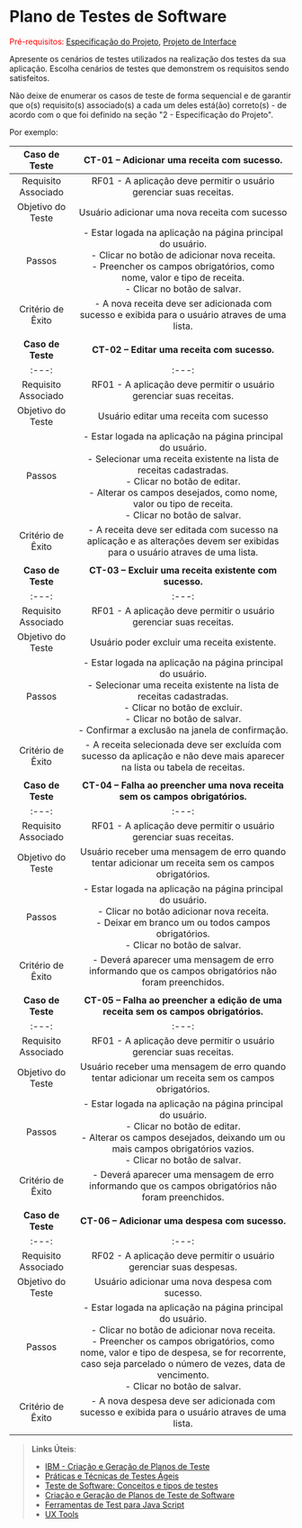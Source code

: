 # Plano de Testes de Software

<span style="color:red">Pré-requisitos: <a href="2-Especificação do Projeto.md"> Especificação do Projeto</a></span>, <a href="3-Projeto de Interface.md"> Projeto de Interface</a>

Apresente os cenários de testes utilizados na realização dos testes da sua aplicação. Escolha cenários de testes que demonstrem os requisitos sendo satisfeitos.

Não deixe de enumerar os casos de teste de forma sequencial e de garantir que o(s) requisito(s) associado(s) a cada um deles está(ão) correto(s) - de acordo com o que foi definido na seção "2 - Especificação do Projeto". 

Por exemplo:
 
| **Caso de Teste** 	| **CT-01 – Adicionar uma receita com sucesso.** 	|
|:---:	|:---:	|
|	Requisito Associado 	| RF01 - A aplicação deve permitir o usuário gerenciar suas receitas. |
| Objetivo do Teste 	| Usuário adicionar uma nova receita com sucesso |
| Passos 	| - Estar logada na aplicação na página principal do usuário. <br> - Clicar no botão de adicionar nova receita.<br> - Preencher os campos obrigatórios, como nome, valor e tipo de receita.  <br> - Clicar no botão de salvar.  |
|Critério de Êxito | - A nova receita deve ser adicionada com sucesso e exibida para o usuário atraves de uma lista. |
|  	|  	|
| **Caso de Teste** 	| **CT-02 – Editar uma receita com sucesso.** 	|
|:---:	|:---:	|
|	Requisito Associado 	| RF01 - A aplicação deve permitir o usuário gerenciar suas receitas. |
| Objetivo do Teste 	| Usuário editar uma receita com sucesso |
| Passos 	| - Estar logada na aplicação na página principal do usuário. <br> - Selecionar uma receita existente na lista de receitas cadastradas.<br> - Clicar no botão de editar.  <br> - Alterar os campos desejados, como nome, valor ou tipo de receita. <br> - Clicar no botão de salvar. |
|Critério de Êxito | - A receita deve ser editada com sucesso na aplicação e as alterações devem ser exibidas para o usuário atraves de uma lista. |
|  	|  	|
| **Caso de Teste** 	| **CT-03 – Excluir uma receita existente com sucesso.** 	|
|:---:	|:---:	|
|	Requisito Associado 	| RF01 - A aplicação deve permitir o usuário gerenciar suas receitas. |
| Objetivo do Teste 	| Usuário poder excluir uma receita existente. |
| Passos 	| - Estar logada na aplicação na página principal do usuário. <br> - Selecionar uma receita existente na lista de receitas cadastradas.<br> - Clicar no botão de excluir.  <br> - Clicar no botão de salvar. <br> - Confirmar a exclusão na janela de confirmação.|
|Critério de Êxito | - A receita selecionada deve ser excluída com sucesso da aplicação e não deve mais aparecer na lista ou tabela de receitas. |
|  	|  	|
| **Caso de Teste** 	| **CT-04 – Falha ao preencher uma nova receita sem os campos obrigatórios.** 	|
|:---:	|:---:	|
|	Requisito Associado 	| RF01 - A aplicação deve permitir o usuário gerenciar suas receitas. |
| Objetivo do Teste 	| Usuário receber uma mensagem de erro quando tentar adicionar um receita sem os campos obrigatórios. |
| Passos 	| - Estar logada na aplicação na página principal do usuário. <br> - Clicar no botão adicionar nova receita. <br> - Deixar em branco um ou todos campos obrigatórios.  <br> - Clicar no botão de salvar. |
|Critério de Êxito | - Deverá aparecer uma mensagem de erro informando que os campos obrigatórios não foram preenchidos. |
|  	|  	|
| **Caso de Teste** 	| **CT-05 – Falha ao preencher a edição de uma receita sem os campos obrigatórios.** 	|
|:---:	|:---:	|
|	Requisito Associado 	| RF01 - A aplicação deve permitir o usuário gerenciar suas receitas. |
| Objetivo do Teste 	| Usuário receber uma mensagem de erro quando tentar adicionar um receita sem os campos obrigatórios. |
| Passos 	| - Estar logada na aplicação na página principal do usuário. <br>  - Clicar no botão de editar.  <br> - Alterar os campos desejados, deixando um ou mais campos obrigatórios vazios.  <br> - Clicar no botão de salvar. |
|Critério de Êxito | - Deverá aparecer uma mensagem de erro informando que os campos obrigatórios não foram preenchidos. |
|  	|  	|
| **Caso de Teste** 	| **CT-06 – Adicionar uma despesa com sucesso.** 	|
|:---:	|:---:	|
|	Requisito Associado 	| RF02	- A aplicação deve permitir o usuário gerenciar suas despesas. |
| Objetivo do Teste 	| Usuário adicionar uma nova despesa com sucesso. |
| Passos 	| - Estar logada na aplicação na página principal do usuário. <br>  - Clicar no botão de adicionar nova receita.  <br> - Preencher os campos obrigatórios, como nome, valor e tipo de despesa, se for recorrente, caso seja parcelado o número de vezes, data de vencimento.  <br> - Clicar no botão de salvar. |
|Critério de Êxito | - A nova despesa deve ser adicionada com sucesso e exibida para o usuário atraves de uma lista. |
|  	|  	|


 
> **Links Úteis**:
> - [IBM - Criação e Geração de Planos de Teste](https://www.ibm.com/developerworks/br/local/rational/criacao_geracao_planos_testes_software/index.html)
> - [Práticas e Técnicas de Testes Ágeis](http://assiste.serpro.gov.br/serproagil/Apresenta/slides.pdf)
> -  [Teste de Software: Conceitos e tipos de testes](https://blog.onedaytesting.com.br/teste-de-software/)
> - [Criação e Geração de Planos de Teste de Software](https://www.ibm.com/developerworks/br/local/rational/criacao_geracao_planos_testes_software/index.html)
> - [Ferramentas de Test para Java Script](https://geekflare.com/javascript-unit-testing/)
> - [UX Tools](https://uxdesign.cc/ux-user-research-and-user-testing-tools-2d339d379dc7)
